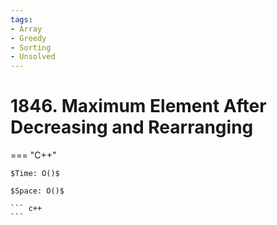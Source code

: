 ```yaml
---
tags:
- Array
- Greedy
- Sorting
- Unsolved
---
```



# 1846. Maximum Element After Decreasing and Rearranging

=== "C++"

    $Time: O()$

    $Space: O()$

    ``` c++
    ```
